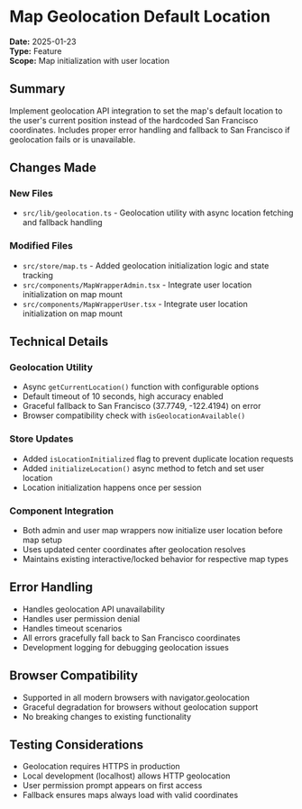 # Map Geolocation Default Location

**Date:** 2025-01-23  
**Type:** Feature  
**Scope:** Map initialization with user location  

## Summary
Implement geolocation API integration to set the map's default location to the user's current position instead of the hardcoded San Francisco coordinates. Includes proper error handling and fallback to San Francisco if geolocation fails or is unavailable.

## Changes Made

### New Files
- `src/lib/geolocation.ts` - Geolocation utility with async location fetching and fallback handling

### Modified Files
- `src/store/map.ts` - Added geolocation initialization logic and state tracking
- `src/components/MapWrapperAdmin.tsx` - Integrate user location initialization on map mount
- `src/components/MapWrapperUser.tsx` - Integrate user location initialization on map mount

## Technical Details

### Geolocation Utility
- Async `getCurrentLocation()` function with configurable options
- Default timeout of 10 seconds, high accuracy enabled
- Graceful fallback to San Francisco (37.7749, -122.4194) on error
- Browser compatibility check with `isGeolocationAvailable()`

### Store Updates
- Added `isLocationInitialized` flag to prevent duplicate location requests
- Added `initializeLocation()` async method to fetch and set user location
- Location initialization happens once per session

### Component Integration
- Both admin and user map wrappers now initialize user location before map setup
- Uses updated center coordinates after geolocation resolves
- Maintains existing interactive/locked behavior for respective map types

## Error Handling
- Handles geolocation API unavailability
- Handles user permission denial
- Handles timeout scenarios
- All errors gracefully fall back to San Francisco coordinates
- Development logging for debugging geolocation issues

## Browser Compatibility
- Supported in all modern browsers with navigator.geolocation
- Graceful degradation for browsers without geolocation support
- No breaking changes to existing functionality

## Testing Considerations
- Geolocation requires HTTPS in production
- Local development (localhost) allows HTTP geolocation
- User permission prompt appears on first access
- Fallback ensures maps always load with valid coordinates
